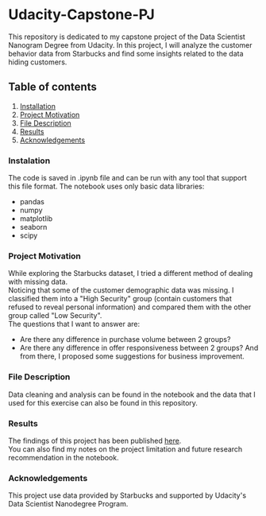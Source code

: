 # Udacity-Capstone-PJ
This repository is dedicated to my capstone project of the Data Scientist Nanogram Degree from Udacity.
In this project, I will analyze the customer behavior data from Starbucks and find some insights related to the data hiding customers.

## Table of contents
1. [Installation](#installation)
2. [Project Motivation](#motivation)
3. [File Description](#file)
4. [Results](#results)
5. [Acknowledgements](#acknowledgements)

### Instalation <a name="installation"></a>
The code is saved in .ipynb file and can be run with any tool that support this file format.
The notebook uses only basic data libraries:
- pandas
- numpy
- matplotlib
- seaborn
- scipy

### Project Motivation <a name="motivation"></a>
While exploring the Starbucks dataset, I tried a different method of dealing with missing data.\
Noticing that some of the customer demographic data was missing. I classified them into a "High Security" group (contain customers that refused to reveal personal information) and compared them with the other group called "Low Security".\
The questions that I want to answer are:
- Are there any difference in purchase volume between 2 groups?
- Are there any difference in offer responsiveness between 2 groups?
And from there, I proposed some suggestions for business improvement.

### File Description <a name="file"></a>
Data cleaning and analysis can be found in the notebook and the data that I used for this exercise can also be found in this repository.

### Results <a name="results"></a>
The findings of this project has been published [here](https://mainguyenudacity.wordpress.com/2022/01/07/starbucks-understand-the-hiding-customers/).\
You can also find my notes on the project limitation and future research recommendation in the notebook.

### Acknowledgements <a name="acknowledgements"></a>
This project use data provided by Starbucks and supported by Udacity's Data Scientist Nanodegree Program.
